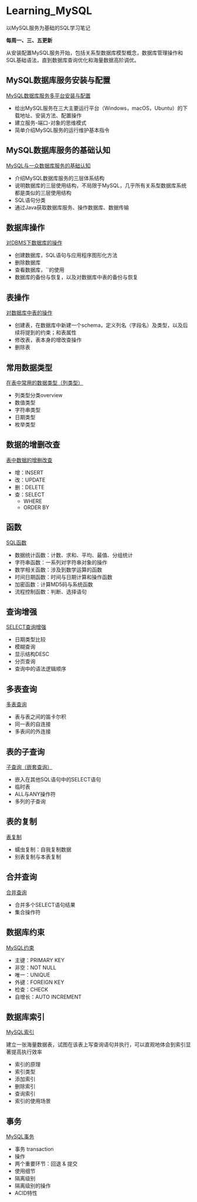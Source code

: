 # Learning_MySQL

以MySQL服务为基础的SQL学习笔记

**每周一、三、五更新**

从安装配置MySQL服务开始，包括关系型数据库模型概念，数据库管理操作和SQL基础语法，直到数据库查询优化和海量数据高阶调优。

## MySQL数据库服务安装与配置

[MySQL数据库服务多平台安装与配置](https://github.com/DanferWang/Learning_MySQL/tree/master/1.%20MySQL%E5%A4%9A%E5%B9%B3%E5%8F%B0%E5%AE%89%E8%A3%85%E4%B8%8E%E9%85%8D%E7%BD%AE)

- 给出MySQL服务在三大主要运行平台（Windows，macOS，Ubuntu）的下载地址、安装方法、配置操作
- 建立服务-端口-对象的思维模式
- 简单介绍MySQL服务的运行维护基本指令

## MySQL数据库服务的基础认知

[MySQL与一众数据库服务的基础认知](https://github.com/DanferWang/Learning_MySQL/tree/master/2.%20MySQL%E5%9F%BA%E7%A1%80%E8%AE%A4%E7%9F%A5)

- 介绍MySQL数据库服务的三层体系结构
- 说明数据库的三层使用结构，不局限于MySQL，几乎所有关系型数据库系统都是类似的三层使用结构
- SQL语句分类
- 通过Java获取数据库服务、操作数据库、数据传输

## 数据库操作

[对DBMS下数据库的操作](https://github.com/DanferWang/Learning_MySQL/tree/master/3.%20%E6%95%B0%E6%8D%AE%E5%BA%93%E6%93%8D%E4%BD%9C)

- 创建数据库，SQL语句与应用程序图形化方法
- 删除数据库
- 查看数据库，``的使用
- 数据库的备份与恢复，以及对数据库中表的备份与恢复

## 表操作
[对数据库中表的操作](https://github.com/DanferWang/Learning_MySQL/tree/master/4.%20%E8%A1%A8%E6%93%8D%E4%BD%9C)

- 创建表，在数据库中新建一个schema，定义列名（字段名）及类型，以及后续将提到的约束；和表属性
- 修改表，表本身的增改查操作
- 删除表

## 常用数据类型

[在表中常用的数据类型（列类型）](https://github.com/DanferWang/Learning_MySQL/tree/master/5.%20%E5%B8%B8%E7%94%A8%E6%95%B0%E6%8D%AE%E7%B1%BB%E5%9E%8B)

- 列类型分类overview
- 数值类型
- 字符串类型
- 日期类型
- 枚举类型

## 数据的增删改查

[表中数据的增删改查](https://github.com/DanferWang/Learning_MySQL/tree/master/6.%20%E8%A1%A8%E4%B8%AD%E6%95%B0%E6%8D%AE%E5%A2%9E%E5%88%A0%E6%94%B9%E6%9F%A5)

- 增：INSERT
- 改：UPDATE
- 删：DELETE
- 查：SELECT
  - WHERE
  - ORDER BY

## 函数

[SQL函数](https://github.com/DanferWang/Learning_MySQL/tree/master/7.%20%E5%87%BD%E6%95%B0)

- 数据统计函数：计数、求和、平均、最值、分组统计
- 字符串函数：一系列对字符串对象的操作
- 数学相关函数：涉及到数学运算的函数
- 时间日期函数：时间与日期计算和操作函数
- 加密函数：计算MD5码与系统函数
- 流程控制函数：判断、选择语句

## 查询增强

[SELECT查询增强](https://github.com/DanferWang/Learning_MySQL/tree/master/8.%20%E6%9F%A5%E8%AF%A2%E5%A2%9E%E5%BC%BA)

- 日期类型比较
- 模糊查询
- 显示结构DESC
- 分页查询
- 查询中的语法逻辑顺序

## 多表查询

[多表查询](https://github.com/DanferWang/Learning_MySQL/tree/master/9.%20%E5%A4%9A%E8%A1%A8%E6%9F%A5%E8%AF%A2)

- 表与表之间的笛卡尔积
- 同一表的自连接
- 多表间的外连接

## 表的子查询

[子查询（嵌套查询）](https://github.com/DanferWang/Learning_MySQL/tree/master/10.%20%E5%AD%90%E6%9F%A5%E8%AF%A2)

- 嵌入在其他SQL语句中的SELECT语句
- 临时表
- ALL与ANY操作符
- 多列的子查询

## 表的复制

[表复制](https://github.com/DanferWang/Learning_MySQL/tree/master/11.%20%E8%A1%A8%E5%A4%8D%E5%88%B6)

- 蠕虫复制：自我复制数据
- 别表复制与本表复制

## 合并查询

[合并查询](https://github.com/DanferWang/Learning_MySQL/tree/master/12.%20%E5%90%88%E5%B9%B6%E6%9F%A5%E8%AF%A2)

- 合并多个SELECT语句结果
- 集合操作符

## 数据库约束

[MySQL约束](https://github.com/DanferWang/Learning_MySQL/tree/master/13.%20%E6%95%B0%E6%8D%AE%E5%BA%93%E7%BA%A6%E6%9D%9F)

- 主键：PRIMARY KEY
- 非空：NOT NULL
- 唯一：UNIQUE
- 外键：FOREIGN KEY
- 检查：CHECK
- 自增长：AUTO INCREMENT

## 数据库索引

[MySQL索引](https://github.com/DanferWang/Learning_MySQL/tree/master/14.%20%E6%95%B0%E6%8D%AE%E5%BA%93%E7%B4%A2%E5%BC%95)

建立一张海量数据表，试图在该表上写查询语句并执行，可以直观地体会到索引显著提高执行效率

- 索引的原理
- 索引类型
- 添加索引
- 删除索引
- 查询索引
- 索引的使用场景

## 事务

[MySQL事务](https://github.com/DanferWang/Learning_MySQL/tree/master/15.%20%E4%BA%8B%E5%8A%A1)

- 事务 transaction
- 操作
- 两个重要环节：回退 & 提交
- 使用细节
- 隔离级别
- 隔离级别的操作
- ACID特性
